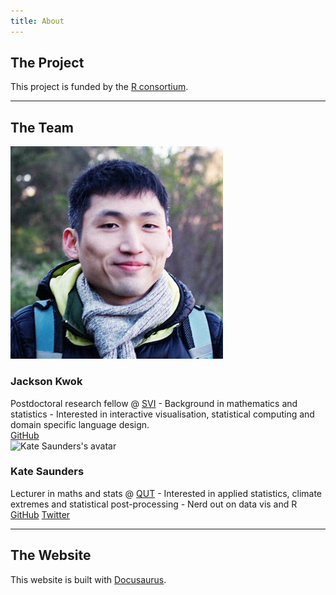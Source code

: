 ```yaml
---
title: About
---
```



## The Project

This project is funded by the [R consortium](https://www.r-consortium.org/).


<!---
### Some ongoing ideas / work

- Create new graphics device to support real-time plotting
- Create UIs for live spatial analysis
- Support transpiling to WASM via AssemblyScript
- Continue improving documentation, tutorial, showcase and testing
-->


---

## The Team

<div class="row">
    <div class="col col--6 margin-bottom--lg">
        <div class="card card--full-height">
        <div class="card__header">
            <div class="avatar avatar--vertical">
                <img class="avatar__photo avatar__photo--xl" 
                    src="/img/jackson-kwok.png" 
                    alt="Jackson Kwok's avatar">
                </img>
                <div class="avatar__intro"><h3 class="avatar__name">Jackson Kwok</h3></div>
            </div>
        </div>
        <div class="card__body"> Postdoctoral research fellow @ <a href="https://www.svi.edu.au/">SVI</a> - Background in mathematics and statistics - Interested in interactive visualisation, statistical computing and domain specific language design. </div>
        <div class="card__footer">
            <div class="button-group button-group--block"><a class="button button--secondary" href="https://github.com/kcf-jackson/">GitHub</a>
        </div>
        </div>
        </div>
    </div>
    <div class="col col--6 margin-bottom--lg">
        <div class="card card--full-height">
        <div class="card__header">
            <div class="avatar avatar--vertical">
                <img class="avatar__photo avatar__photo--xl" 
                    src="https://pbs.twimg.com/profile_images/1367234542109519874/3oBvrrAb_400x400.jpg" 
                    alt="Kate Saunders's avatar">
                </img>
                <div class="avatar__intro"><h3 class="avatar__name">Kate Saunders</h3></div>
            </div>
        </div>
        <div class="card__body">Lecturer in maths and stats @ <a href="https://staff.qut.edu.au/staff/kate.r.saunders">QUT</a> - Interested in applied statistics, climate extremes and statistical post-processing - Nerd out on data vis and R</div>
        <div class="card__footer">
            <div class="button-group button-group--block">
                <a class="button button--secondary" href="https://github.com/katerobsau">GitHub</a>
                <a class="button button--secondary" href="https://twitter.com/KateRobSau">Twitter</a>
            </div>
        </div>
        </div>
    </div>
</div>


---

## The Website

This website is built with [Docusaurus](https://docusaurus.io/).






<link href="../css/docs-styles.css" rel="stylesheet"></link>
